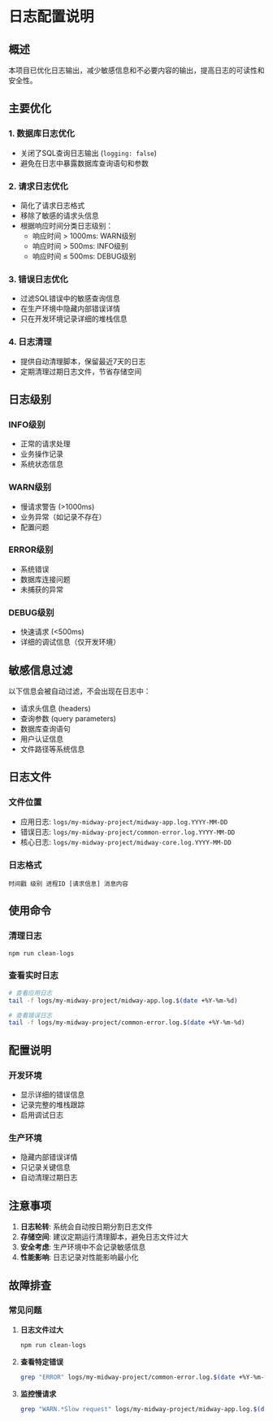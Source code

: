 # 日志配置说明

## 概述

本项目已优化日志输出，减少敏感信息和不必要内容的输出，提高日志的可读性和安全性。

## 主要优化

### 1. 数据库日志优化
- 关闭了SQL查询日志输出 (`logging: false`)
- 避免在日志中暴露数据库查询语句和参数

### 2. 请求日志优化
- 简化了请求日志格式
- 移除了敏感的请求头信息
- 根据响应时间分类日志级别：
  - 响应时间 > 1000ms: WARN级别
  - 响应时间 > 500ms: INFO级别
  - 响应时间 ≤ 500ms: DEBUG级别

### 3. 错误日志优化
- 过滤SQL错误中的敏感查询信息
- 在生产环境中隐藏内部错误详情
- 只在开发环境记录详细的堆栈信息

### 4. 日志清理
- 提供自动清理脚本，保留最近7天的日志
- 定期清理过期日志文件，节省存储空间

## 日志级别

### INFO级别
- 正常的请求处理
- 业务操作记录
- 系统状态信息

### WARN级别
- 慢请求警告 (>1000ms)
- 业务异常（如记录不存在）
- 配置问题

### ERROR级别
- 系统错误
- 数据库连接问题
- 未捕获的异常

### DEBUG级别
- 快速请求 (<500ms)
- 详细的调试信息（仅开发环境）

## 敏感信息过滤

以下信息会被自动过滤，不会出现在日志中：
- 请求头信息 (headers)
- 查询参数 (query parameters)
- 数据库查询语句
- 用户认证信息
- 文件路径等系统信息

## 日志文件

### 文件位置
- 应用日志: `logs/my-midway-project/midway-app.log.YYYY-MM-DD`
- 错误日志: `logs/my-midway-project/common-error.log.YYYY-MM-DD`
- 核心日志: `logs/my-midway-project/midway-core.log.YYYY-MM-DD`

### 日志格式
```
时间戳 级别 进程ID [请求信息] 消息内容
```

## 使用命令

### 清理日志
```bash
npm run clean-logs
```

### 查看实时日志
```bash
# 查看应用日志
tail -f logs/my-midway-project/midway-app.log.$(date +%Y-%m-%d)

# 查看错误日志
tail -f logs/my-midway-project/common-error.log.$(date +%Y-%m-%d)
```

## 配置说明

### 开发环境
- 显示详细的错误信息
- 记录完整的堆栈跟踪
- 启用调试日志

### 生产环境
- 隐藏内部错误详情
- 只记录关键信息
- 自动清理过期日志

## 注意事项

1. **日志轮转**: 系统会自动按日期分割日志文件
2. **存储空间**: 建议定期运行清理脚本，避免日志文件过大
3. **安全考虑**: 生产环境中不会记录敏感信息
4. **性能影响**: 日志记录对性能影响最小化

## 故障排查

### 常见问题

1. **日志文件过大**
   ```bash
   npm run clean-logs
   ```

2. **查看特定错误**
   ```bash
   grep "ERROR" logs/my-midway-project/common-error.log.$(date +%Y-%m-%d)
   ```

3. **监控慢请求**
   ```bash
   grep "WARN.*Slow request" logs/my-midway-project/midway-app.log.$(date +%Y-%m-%d)
   ``` 